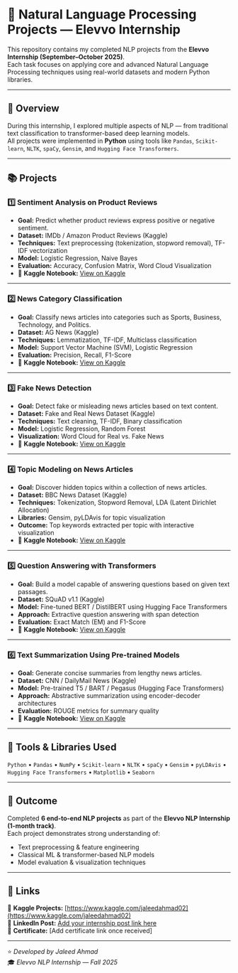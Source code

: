 # 🧠 Natural Language Processing Projects — Elevvo Internship

This repository contains my completed NLP projects from the **Elevvo Internship (September–October 2025)**.  
Each task focuses on applying core and advanced Natural Language Processing techniques using real-world datasets and modern Python libraries.

---

## 🚀 Overview

During this internship, I explored multiple aspects of NLP — from traditional text classification to transformer-based deep learning models.  
All projects were implemented in **Python** using tools like `Pandas`, `Scikit-learn`, `NLTK`, `spaCy`, `Gensim`, and `Hugging Face Transformers`.

---

## 📚 Projects

### 1️⃣ Sentiment Analysis on Product Reviews
- **Goal:** Predict whether product reviews express positive or negative sentiment.  
- **Dataset:** IMDb / Amazon Product Reviews (Kaggle)  
- **Techniques:** Text preprocessing (tokenization, stopword removal), TF-IDF vectorization  
- **Model:** Logistic Regression, Naive Bayes  
- **Evaluation:** Accuracy, Confusion Matrix, Word Cloud Visualization  
- 🔗 **Kaggle Notebook:** [View on Kaggle](https://www.kaggle.com/code/jaleedahmad02/nlp-t1)

---

### 2️⃣ News Category Classification
- **Goal:** Classify news articles into categories such as Sports, Business, Technology, and Politics.  
- **Dataset:** AG News (Kaggle)  
- **Techniques:** Lemmatization, TF-IDF, Multiclass classification  
- **Model:** Support Vector Machine (SVM), Logistic Regression  
- **Evaluation:** Precision, Recall, F1-Score  
- 🔗 **Kaggle Notebook:** [View on Kaggle](https://www.kaggle.com/code/jaleedahmad02/nlp-t2)

---

### 3️⃣ Fake News Detection
- **Goal:** Detect fake or misleading news articles based on text content.  
- **Dataset:** Fake and Real News Dataset (Kaggle)  
- **Techniques:** Text cleaning, TF-IDF, Binary classification  
- **Model:** Logistic Regression, Random Forest  
- **Visualization:** Word Cloud for Real vs. Fake News  
- 🔗 **Kaggle Notebook:** [View on Kaggle](https://www.kaggle.com/code/jaleedahmad02/nlp-t3)

---

### 4️⃣ Topic Modeling on News Articles
- **Goal:** Discover hidden topics within a collection of news articles.  
- **Dataset:** BBC News Dataset (Kaggle)  
- **Techniques:** Tokenization, Stopword Removal, LDA (Latent Dirichlet Allocation)  
- **Libraries:** Gensim, pyLDAvis for topic visualization  
- **Outcome:** Top keywords extracted per topic with interactive visualization  
- 🔗 **Kaggle Notebook:** [View on Kaggle](https://www.kaggle.com/code/jaleedahmad02/nlp-t4)

---

### 5️⃣ Question Answering with Transformers
- **Goal:** Build a model capable of answering questions based on given text passages.  
- **Dataset:** SQuAD v1.1 (Kaggle)  
- **Model:** Fine-tuned BERT / DistilBERT using Hugging Face Transformers  
- **Approach:** Extractive question answering with span detection  
- **Evaluation:** Exact Match (EM) and F1-Score  
- 🔗 **Kaggle Notebook:** [View on Kaggle](https://www.kaggle.com/code/jaleedahmad02/nlp-t5)

---

### 6️⃣ Text Summarization Using Pre-trained Models
- **Goal:** Generate concise summaries from lengthy news articles.  
- **Dataset:** CNN / DailyMail News (Kaggle)  
- **Model:** Pre-trained T5 / BART / Pegasus (Hugging Face Transformers)  
- **Approach:** Abstractive summarization using encoder-decoder architectures  
- **Evaluation:** ROUGE metrics for summary quality  
- 🔗 **Kaggle Notebook:** [View on Kaggle](https://www.kaggle.com/code/jaleedahmad02/nlp-t6)

---

## 🧩 Tools & Libraries Used
`Python` • `Pandas` • `NumPy` • `Scikit-learn` • `NLTK` • `spaCy` • `Gensim` • `pyLDAvis` • `Hugging Face Transformers` • `Matplotlib` • `Seaborn`

---

## 🏁 Outcome
Completed **6 end-to-end NLP projects** as part of the **Elevvo NLP Internship (1-month track)**.  
Each project demonstrates strong understanding of:
- Text preprocessing & feature engineering  
- Classical ML & transformer-based NLP models  
- Model evaluation & visualization techniques  

---

## 🔗 Links
📂 **Kaggle Projects:** [https://www.kaggle.com/jaleedahmad02](https://www.kaggle.com/jaleedahmad02)  
💼 **LinkedIn Post:** [Add your internship post link here](https://www.linkedin.com/posts/jaleed-ahmad_jaleed-ahmad-share-7386087662333530113-ahfc?utm_source=social_share_send&utm_medium=member_desktop_web&rcm=ACoAADpTcDkBrax2PHBPBXby_xcDfiBW_R1kUOo)  
📜 **Certificate:** [Add certificate link once received]

---

⭐ *Developed by Jaleed Ahmad*  
🎓 *Elevvo NLP Internship — Fall 2025*
